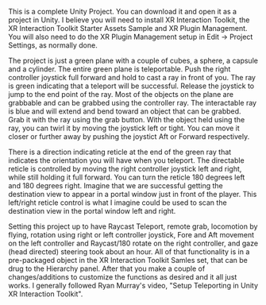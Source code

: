 This is a complete Unity Project.  You can download it and open it as a project in Unity.  I believe you will need to install XR Interaction Toolkit, 
the XR Interaction Toolkit Starter Assets Sample and XR Plugin Management.  You will also need to do the XR Plugin Management setup in Edit -> Project
Settings, as normally done.

The project is just a green plane with a couple of cubes, a sphere, a capsule and a cylinder.  The entire green plane is teleportable.  Push the right 
controller joystick full forward and hold to cast a ray in front of you.  The ray is green indicating that a teleport will be successful.  Release the 
joystick to jump to the end point of the ray.  Most of the objects on the plane are grabbable and can be grabbed using the controller ray.  The 
interactable ray is blue and will extend and bend toward an object that can be grabbed.  Grab it with the ray using the grab button.  With the object
held using the ray, you can twirl it by moving the joystick left or tight.  You can move it closer or further away by pushing the joystict Aft or 
Forward respectively.

There is a direction indicating reticle at the end of the green ray that indicates the orientation you will have when you teleport.  The 
directable reticle is controlled by moving the right controller joystick left and right, while still holding it full forward.  You can turn the 
reticle 180 degrees left and 180 degrees right.  Imagine that we are successful getting the destination view to appear in a portal window just in
front of the player.  This left/right reticle control is what I imagine could be used to scan the destination view in the portal window left and right.

Setting this project up to have Raycast Teleport, remote grab, locomotion by flying, rotation using right or left controller joystick, Fore and Aft 
movement on the left controller and Raycast/180 rotate on the right controller, and gaze (head directed) steering took about an hour.  All of that
functionality is in a pre-packaged object in the XR Interaction Toolkit Samles set, that can be drug to the Hierarchy panel.  After that you make a couple 
of changes/additions to customize the functions as desired and it all just works.  I generally followed Ryan Murray's video, "Setup Teleporting in Unity
XR Interaction Toolkit".
